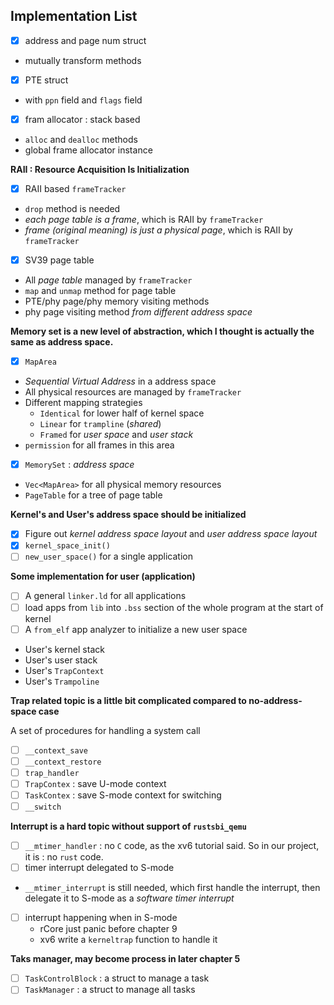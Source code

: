## Implementation List

- [x] address and page num struct
 - mutually transform methods
- [x] PTE struct
 - with `ppn` field and `flags` field
- [x] fram allocator : stack based
 - `alloc` and `dealloc` methods
 - global frame allocator instance

**RAII : Resource Acquisition Is Initialization**

- [x] RAII based `frameTracker`
 - `drop` method is needed
 - *each page table is a frame*, which is RAII by `frameTracker`
 - *frame (original meaning) is just a physical page*, which is RAII by `frameTracker`

- [x] SV39 page table
 - All *page table* managed by `frameTracker`  
 - `map` and `unmap` method for page table
 - PTE/phy page/phy memory visiting methods
 - phy page visiting method *from different address space*

**Memory set is a new level of abstraction, which I thought is actually the same as address space.**

- [x] `MapArea`
 - *Sequential Virtual Address* in a address space
 - All physical resources are managed by `frameTracker`
 - Different mapping strategies
   - `Identical` for lower half of kernel space
   - `Linear` for `trampline` (*shared*)
   - `Framed` for *user space* and *user stack*
 - `permission` for all frames in this area


- [x] `MemorySet` : *address space*
 - `Vec<MapArea>` for all physical memory resources
 - `PageTable` for a tree of page table

**Kernel's and User's address space should be initialized**

- [x] Figure out *kernel address space layout* and *user address space layout*
- [x] `kernel_space_init()`
- [ ] `new_user_space()` for a single application

**Some implementation for user (application)**

- [ ] A general `linker.ld` for all applications
- [ ] load apps from `lib` into `.bss` section of the whole program at the start of kernel
- [ ] A `from_elf` app analyzer to initialize a new user space
 - User's kernel stack
 - User's user stack
 - User's `TrapContext`
 - User's `Trampoline`


**Trap related topic is a little bit complicated compared to no-address-space case**

A set of procedures for handling a system call

- [ ] `__context_save`
- [ ] `__context_restore`
- [ ] `trap_handler`
- [ ] `TrapContex` : save U-mode context
- [ ] `TaskContex` : save S-mode context for switching
- [ ] `__switch`

**Interrupt is a hard topic without support of `rustsbi_qemu`**

- [ ] `__mtimer_handler` : no `C` code, as the xv6 tutorial said.
  So in our project, it is : no `rust` code.
- [ ] timer interrupt delegated to S-mode
 - `__mtimer_interrupt` is still needed, which first handle the interrupt, then delegate it to S-mode as a *software timer interrupt*
- [ ] interrupt happening when in S-mode
  - rCore just panic before chapter 9
  - xv6 write a `kerneltrap` function to handle it

**Taks manager, may become process in later chapter 5**

- [ ] `TaskControlBlock` : a struct to manage a task
- [ ] `TaskManager` : a struct to manage all tasks
